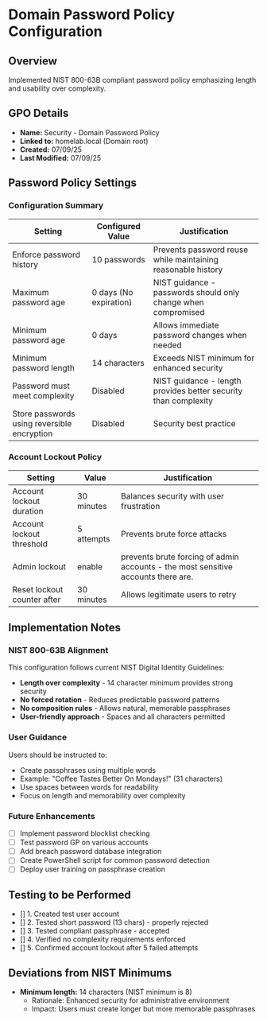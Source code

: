 # Domain Password Policy Configuration

## Overview
Implemented NIST 800-63B compliant password policy emphasizing length and usability over complexity.

## GPO Details
- **Name:** Security - Domain Password Policy  
- **Linked to:** homelab.local (Domain root)
- **Created:** 07/09/25
- **Last Modified:** 07/09/25

## Password Policy Settings

### Configuration Summary
| Setting | Configured Value | Justification |
|---------|-----------------|---------------|
| Enforce password history | 10 passwords | Prevents password reuse while maintaining reasonable history |
| Maximum password age | 0 days (No expiration) | NIST guidance - passwords should only change when compromised |
| Minimum password age | 0 days | Allows immediate password changes when needed |
| Minimum password length | 14 characters | Exceeds NIST minimum for enhanced security |
| Password must meet complexity | Disabled | NIST guidance - length provides better security than complexity |
| Store passwords using reversible encryption | Disabled | Security best practice |

### Account Lockout Policy
| Setting | Value | Justification |
|---------|-------|---------------|
| Account lockout duration | 30 minutes | Balances security with user frustration |
| Account lockout threshold | 5 attempts | Prevents brute force attacks |
| Admin lockout | enable | prevents brute forcing of admin accounts - the most sensitive accounts there are.
| Reset lockout counter after | 30 minutes | Allows legitimate users to retry |

## Implementation Notes

### NIST 800-63B Alignment
This configuration follows current NIST Digital Identity Guidelines:
- **Length over complexity** - 14 character minimum provides strong security
- **No forced rotation** - Reduces predictable password patterns
- **No composition rules** - Allows natural, memorable passphrases
- **User-friendly approach** - Spaces and all characters permitted

### User Guidance
Users should be instructed to:
- Create passphrases using multiple words
- Example: "Coffee Tastes Better On Mondays!" (31 characters)
- Use spaces between words for readability
- Focus on length and memorability over complexity

### Future Enhancements
- [ ] Implement password blocklist checking
- [ ] Test password GP on various accounts
- [ ] Add breach password database integration  
- [ ] Create PowerShell script for common password detection
- [ ] Deploy user training on passphrase creation

## Testing to be Performed
- [] 1. Created test user account
- [] 2. Tested short password (13 chars) - properly rejected
- [] 3. Tested compliant passphrase - accepted
- [] 4. Verified no complexity requirements enforced
- [] 5. Confirmed account lockout after 5 failed attempts

## Deviations from NIST Minimums
- **Minimum length:** 14 characters (NIST minimum is 8)
  - Rationale: Enhanced security for administrative environment
  - Impact: Users must create longer but more memorable passphrases
